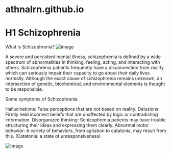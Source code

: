# athnalrn.github.io
 # H1 Schizophrenia
 
 What is Schizophrenia? 
![image](https://github.com/athnalrn/athnalrn.github.io/assets/150888286/eb01ff10-f76c-431e-aecf-c8d9886f8046)


A severe and persistent mental illness, schizophrenia is defined by a wide spectrum of abnormalities in thinking, feeling, acting, and interacting with others. Schizophrenia patients frequently have a disconnection from reality, which can seriously impair their capacity to go about their daily lives normally. Although the exact cause of schizophrenia remains unknown, an intersection of genetic, biochemical, and environmental elements is thought to be responsible.

Some symptoms of Schizophrenia 


Hallucinations: False perceptions that are not based on reality.
Delusions: Firmly held incorrect beliefs that are unaffected by logic or contradicting information.
Disorganized thinking: Schizophrenia patients may have trouble structuring their ideas and expressing them clearly.
Abnormal motor behavior: A variety of behaviors, from agitation to catatonia, may result from this. (Catatonia: a state of unresponsiveness)

![image](https://github.com/athnalrn/athnalrn.github.io/assets/150888286/4b16b279-fcac-41ba-9af8-c175cb3b9622)

